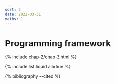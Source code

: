 ```yaml
---
sort: 2
date: 2022-03-31
maths: 1
---
```


# Programming framework

{% include chap-2/chap-2.html %}

{% include list.liquid all=true %}

{% bibliography --cited %}
